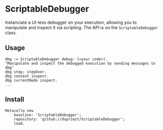 # ScriptableDebugger
Instanciate a UI-less debugger on your execution, allowing you to manipulate and inspect it via scripting.
The API is on the `ScriptableDebugger` class.

## Usage

```Smalltalk
dbg := ScriptableDebugger debug: [<your code>].
"Manipulate and inspect the debugged execution by sending messages to dbg"
dbg step; stepOver.
dbg context inspect.
dbg currentNode inspect.
...
```

## Install
```Smalltalk
Metacello new
    baseline: 'ScriptableDebugger';
    repository: 'github://dupriezt/ScriptableDebugger';
    load.
```
